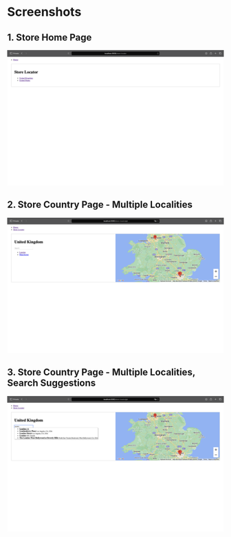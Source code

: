 # Screenshots

## 1. Store Home Page

![Store Home Page](https://raw.githubusercontent.com/loginov-rocks/Contentstack-Store-Locator/main/docs/screenshots/1.%20Store%20Home%20Page.png)

## 2. Store Country Page - Multiple Localities

![Store Country Page - Multiple Localities](https://raw.githubusercontent.com/loginov-rocks/Contentstack-Store-Locator/main/docs/screenshots/2.%20Store%20Country%20Page%20-%20Multiple%20Localities.png)

## 3. Store Country Page - Multiple Localities, Search Suggestions

![Store Country Page - Multiple Localities, Search Suggestions](https://raw.githubusercontent.com/loginov-rocks/Contentstack-Store-Locator/main/docs/screenshots/3.%20Store%20Country%20Page%20-%20Multiple%20Localities%2C%20Search%20Suggestions.png)
